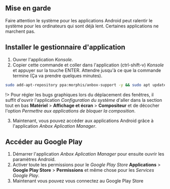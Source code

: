 ## Mise en garde
Faire attention le système pour les applications Android peut ralentir le système pour les ordinateurs qui sont déjà lent. Certaines applications ne marchent pas.

## Installer le gestionnaire d'application
1. Ouvrer l'application _Konsole_.
2. Copier cette commande et coller dans l'application (ctrl-shift-v) _Konsole_ et appuyer sur la touche ENTER. Attendre jusqu'à ce que la commande termine (Ça va prendre quelques minutes).


``` bash
sudo add-apt-repository ppa:morphis/anbox-support -y && sudo apt update && sudo apt install linux-headers-generic anbox-modules-dkms -y && sudo modprobe ashmem_linux && sudo modprobe binder_linux && sudo snap install --devmode --beta anbox && sudo apt install wget lzip unzip squashfs-tools dnsmasq -y && wget https://raw.githubusercontent.com/geeks-r-us/anbox-playstore-installer/master/install-playstore.sh && chmod +x install-playstore.sh && sudo ./install-playstore.sh && sudo ./install-playstore.sh --clean && rm install-playstore.sh
```

!> Pour régler les bugs graphiques lors du déplacement des fenêtres, il suffit d'ouvrir l'application _Configuration du système_ d'aller dans la section tout en bas **Matériel** > **Affichage et écran** > **Compositeur** et de décocher l'option _Permettre aux applications de bloquer la composition_.


3. Maintenant, vous pouvez accéder aux applications Android grâce à l'application _Anbox Aplication Manager_.

## Accéder au Google Play
1. Démarrer l'application _Anbox Aplication Manager_ pour ensuite ouvrir les paramètres Android.
2. Activer toute les permissions pour le _Google Play Store_ **Applications** > **Google Play Store** > **Permissions** et même chose pour les _Services Google Play_.
3. Maintenant vous pouvez vous connectez au Google Play Store
